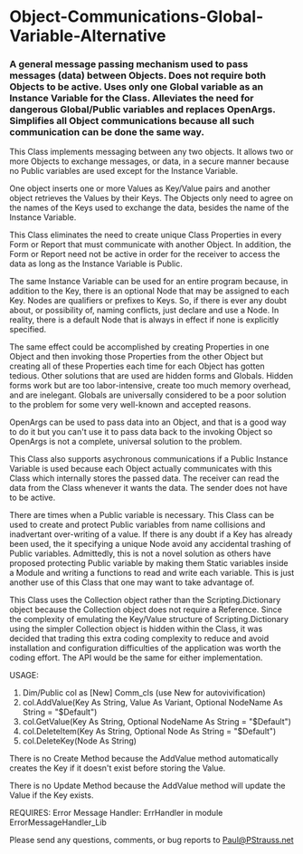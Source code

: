 # Object-Communications-Global-Variable-Alternative

### A general message passing mechanism used to pass messages (data) between Objects. Does not require both Objects to be active. Uses only one Global variable as an Instance Variable for the Class. Alleviates the need for dangerous Global/Public variables and replaces OpenArgs. Simplifies all Object communications because all such communication can be done the same way.

This Class implements messaging between any two objects. It allows two or more Objects to exchange messages, or data, in a secure manner because no Public variables are used except for the Instance Variable. 

One object inserts one or more Values as Key/Value pairs and another object retrieves the Values by their Keys. The Objects only need to agree on the names of the Keys used to exchange the data, besides the name of the Instance Variable. 

This Class eliminates the need to create unique Class Properties in every Form or Report that must communicate with another Object. In addition, the Form or Report need not be active in order for the receiver to access the data as long as the Instance Variable is Public.

The same Instance Variable can be used for an entire program because, in addition to the Key, there is an optional Node that may be assigned to each Key. Nodes are qualifiers or prefixes to Keys. So, if there is ever any doubt about, or possibility of, naming conflicts, just declare and use a Node. In reality, there is a default Node that is always in effect if none is explicitly specified.

The same effect could be accomplished by creating Properties in one Object and then invoking those Properties from the other Object but creating all of these Properties each time for each Object has gotten tedious. Other solutions that are used are hidden forms and Globals. Hidden forms work but are too labor-intensive, create too much memory overhead, and are inelegant. Globals are universally considered to be a poor solution to the problem for some very well-known and accepted reasons.

OpenArgs can be used to pass data into an Object, and that is a good way to do it but you can't use it to pass data back to the invoking Object so OpenArgs is not a complete, universal solution to the problem.

This Class also supports asychronous communications if a Public Instance Variable is used because each Object actually communicates with this Class which internally stores the passed data. The receiver can read the data from the Class whenever it wants the data. The sender does not have to be active. 

There are times when a Public variable is necessary. This Class can be used to create and protect Public variables from name collisions and inadvertant over-writing of a value. If there is any doubt if a Key has already been used, the it specifying a unique Node avoid any accidental trashing of Public variables. Admittedly, this is not a novel solution as others have proposed protecting Public variable by making them Static variables inside a Module and writing a functions to read and write each variable. This is just another use of this Class that one may want to take advantage of.

This Class uses the Collection object rather than the Scripting.Dictionary object because the Collection object does not require a Reference. Since the complexity of emulating the Key/Value structure of Scripting.Dictionary using the simpler Collection object is hidden  within the Class, it was decided that trading this extra coding complexity to reduce and avoid installation and configuration difficulties of the application was worth the coding effort. The API would be the same for either implementation.

USAGE:
1. Dim/Public col as [New] Comm_cls (use New for autovivification)
2. col.AddValue(Key As String, Value As Variant, Optional NodeName As String = "$Default")
3. col.GetValue(Key As String, Optional NodeName As String = "$Default")
4. col.DeleteItem(Key As String, Optional Node As String = "$Default")
5. col.DeleteKey(Node As String)
        
There is no Create Method because the AddValue method automatically creates the Key if it doesn't exist before storing the Value. 

There is no Update Method because the AddValue method will update the Value if the Key exists.

REQUIRES: Error Message Handler: ErrHandler in module ErrorMessageHandler_Lib

Please send any questions, comments, or bug reports to Paul@PStrauss.net
